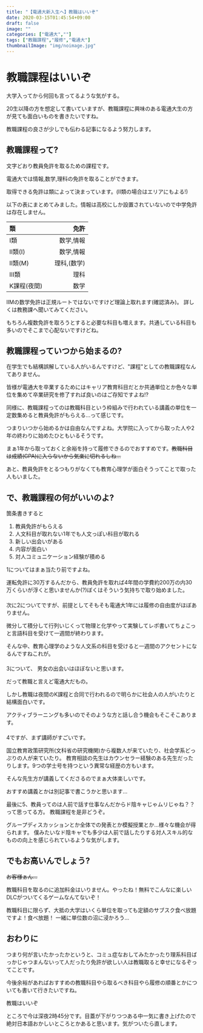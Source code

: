 ```yaml
---
title: "【電通大新入生へ】教職はいいぞ"
date: 2020-03-15T01:45:54+09:00
draft: false
image: ""
categories: ["電通大",""]
tags: ["教職課程","履修","電通大"]
thumbnailImage: "img/noimage.jpg"
---
```


# 教職課程はいいぞ

大学入ってから何回も言ってるような気がする。

20生以降の方を想定して書いていますが、教職課程に興味のある電通大生の方が見ても面白いものを書きたいですね。

教職課程の良さが少しでも伝わる記事になるよう努力します。
<!--more-->
## 教職課程って?
文字どおり教員免許を取るための課程です。

電通大では情報,数学,理科の免許を取ることができます。

取得できる免許は類によって決まっています。(Ⅱ類の場合はエリアにもよる!)

以下の表にまとめてみました。情報は高校にしか設置されていないので中学免許は存在しません。

| 類       | 免許        |
|:---------|-------------:|
| Ⅰ類    | 数学,情報   |
| Ⅱ類(I) | 数学,情報   |
| Ⅱ類(M) | 理科,(数学) |
| Ⅲ類    | 理科        |
| K課程(夜間)　|数学　|


ⅡMの数学免許は正規ルートではないですけど理論上取れます(確認済み)。
詳しくは教務課へ聞いてみてください。

もちろん複数免許を取ろうとすると必要な科目も増えます。共通している科目も多いのでそこまで心配ないですけどね。

## 教職課程っていつから始まるの?
在学生でも結構誤解している人がいるんですけど、"課程"としての教職課程なんてありません。

皆様が電通大を卒業するためにはキャリア教育科目だとか共通単位とか色々な単位を集めて卒業研究を修了すれば良いのはご存知ですよね!?

同様に、教職課程ってのは教職科目という枠組みで行われている講義の単位を一定数集めると教員免許がもらえる...って感じです。

つまりいつから始めるかは自由なんですよね。大学院に入ってから取った人や2年の終わりに始めたひともいるそうです。


まぁ1年から取っておくと余裕を持って履修できるのでおすすめです。~~教職科目は成績(GPA)に入らないから気楽に切れるしね...~~


あと、教員免許をとるつもりがなくても教育心理学が面白そうってことで取った人もいました。

## で、教職課程の何がいいのよ?
箇条書きすると
1. 教員免許がもらえる
2. 人文科目が取れない1年でも人文っぽい科目が取れる
3. 新しい出会いがある
4. 内容が面白い
5. 対人コミュニケーション経験が積める

1についてはまぁ当たり前ですよね。

運転免許に30万するんだから、教員免許を取れば4年間の学費約200万の内30万くらいが浮くと思いませんか(?)ぼくはそういう気持ちで取り始めました。

#### 
次に2についてですが、前提としてそもそも電通大1年には履修の自由度がほぼありません。

微分して積分して行列いじくって物理と化学やって実験してレポ書いてちょこっと言語科目を受けて一週間が終わります。

そんな中、教育心理学のような人文系の科目を受けると一週間のアクセントになるんですねこれが。
#### 
3について、
男女の出会いはほぼないと思います。

だって教職と言えど電通大だもの。

しかし教職は夜間のK課程と合同で行われるので明らかに社会人の人がいたりと結構面白いです。

アクティブラーニングも多いのでそのような方と話し合う機会もそこそこあります。
####
4ですが、まず講師がすごいです。

国立教育政策研究所(文科省の研究機関)から複数人が来ていたり、社会学系どっぷりの人が来ていたり。
教育相談の先生はカウンセラー経験のある先生だったりします。9つの学士号を持つという異常な経歴の方もいます。

そんな先生方が講義してくださるのでまぁ大体楽しいです。

おすすめ講義とかは別記事で書こうかと思います...

最後に5、教員ってのは人前で話す仕事なんだからド陰キャじゃムリじゃね？？って思ってる方。
教職課程を是非どうぞ。

グループディスカッションとか全体での発表とか模擬授業とか...様々な機会が得られます。
僕みたいなド陰キャでも多少は人前で話したりする対人スキル的なものの向上を感じられているような気がします。



## でもお高いんでしょう?
~~お客様ぁん...~~

教職科目を取るのに追加料金はいりません。やったね！無料でこんなに楽しいDLCがついてくるゲームなんてないぞ！

教職科目に限らず、大抵の大学はいくら単位を取っても定額のサブスク食べ放題ですよ！食べ放題！
一緒に単位数の沼に浸かろう...

## おわりに
つまり何が言いたかったかというと、コミュ症なおしてみたかったり理系科目ばっかじゃつまんないって人だったり免許が欲しい人は教職取ると幸せになるぞってことです。

今後余裕があればおすすめの教職科目やら取るべき科目やら履修の順番とかについても書いて行きたいですね。

教職はいいぞ

ところで今は深夜2時45分です。目蓋が下がりつつある中一気に書き上げたので絶対日本語おかしいところとかあると思います。気がついたら直します。


